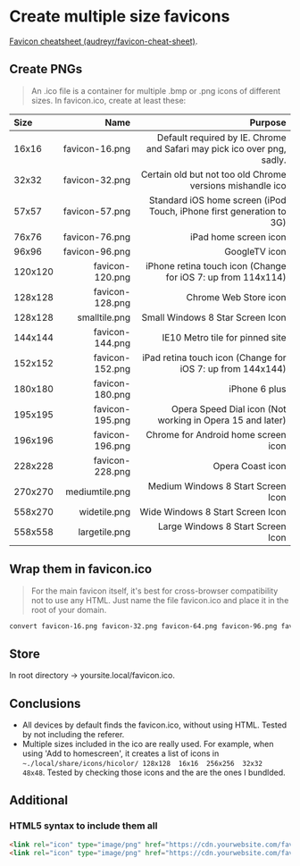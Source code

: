 # Create multiple size favicons

[Favicon cheatsheet (audreyr/favicon-cheat-sheet)](https://github.com/audreyr/favicon-cheat-sheet).

## Create PNGs

> An .ico file is a container for multiple .bmp or .png icons of different sizes. In favicon.ico, create at least these:

|Size|Name|Purpose|
|:---|---:|------:|
|16x16|favicon-16.png|Default required by IE. Chrome and Safari may pick ico over png, sadly.|
|32x32|favicon-32.png|Certain old but not too old Chrome versions mishandle ico|
|57x57|favicon-57.png|Standard iOS home screen (iPod Touch, iPhone first generation to 3G)|
|76x76|favicon-76.png|iPad home screen icon|
|96x96|favicon-96.png|GoogleTV icon|
|120x120|favicon-120.png|iPhone retina touch icon (Change for iOS 7: up from 114x114)|
|128x128|favicon-128.png|Chrome Web Store icon|
|128x128|smalltile.png|Small Windows 8 Star Screen Icon|
|144x144|favicon-144.png|IE10 Metro tile for pinned site|
|152x152|favicon-152.png|iPad retina touch icon (Change for iOS 7: up from 144x144)|
|180x180|favicon-180.png|iPhone 6 plus|
|195x195|favicon-195.png|Opera Speed Dial icon (Not working in Opera 15 and later)|
|196x196|favicon-196.png|Chrome for Android home screen icon|
|228x228|favicon-228.png|Opera Coast icon|
|270x270|mediumtile.png|Medium Windows 8 Start Screen Icon|
|558x270|widetile.png|Wide Windows 8 Start Screen Icon|
|558x558|largetile.png|Large Windows 8 Start Screen Icon|

## Wrap them in favicon.ico

> For the main favicon itself, it's best for cross-browser compatibility not to use any HTML. Just name the file favicon.ico and place it in the root of your domain.

```bash
convert favicon-16.png favicon-32.png favicon-64.png favicon-96.png favicon-128.png favicon-256.png favicon.ico
```

## Store

In root directory -> yoursite.local/favicon.ico.

## Conclusions

* All devices by default finds the favicon.ico, without using HTML. Tested by not including the referer.
* Multiple sizes included in the ico are really used. For example, when using 'Add to homescreen', it creates a list of 
icons in `~./local/share/icons/hicolor/ 128x128  16x16  256x256  32x32  48x48`. Tested by checking those icons and the are 
the ones I bundlded.

## Additional

### HTML5 syntax to include them all

```html
<link rel="icon" type="image/png" href="https://cdn.yourwebsite.com/favicon-16x16.png" sizes="16x16">
<link rel="icon" type="image/png" href="https://cdn.yourwebsite.com/favicon-96x96.png" sizes="96x96">
```
